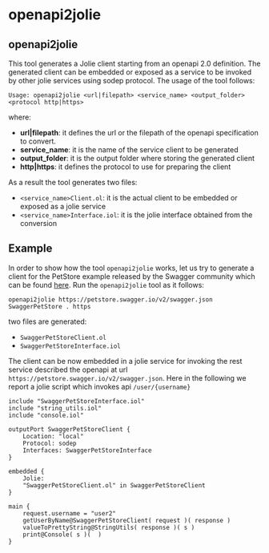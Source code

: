 # openapi2jolie

## openapi2jolie

This tool generates a Jolie client starting from an openapi 2.0 definition. The generated client can be embedded or exposed as a service to be invoked by other jolie services using sodep protocol. The usage of the tool follows:

```jolie
Usage: openapi2jolie <url|filepath> <service_name> <output_folder> <protocol http|https>
```

where:

* **url\|filepath**: it defines the url or the filepath of the openapi specification to convert.
* **service\_name**: it is the name of the service client to be generated
* **output\_folder**: it is the output folder where storing the generated client
* **http\|https**: it defines the protocol to use for preparing the client

As a result the tool generates two files:

* `<service_name>Client.ol`: it is the actual client to be embedded or exposed as a jolie service
* `<service_name>Interface.iol`: it is the jolie interface obtained from the conversion

## Example

In order to show how the tool `openapi2jolie` works, let us try to generate a client for the PetStore example released by the Swagger community which can be found [here](https://petstore.swagger.io/v2/swagger.json). Run the `openapi2jolie` tool as it follows:

```jolie
openapi2jolie https://petstore.swagger.io/v2/swagger.json SwaggerPetStore . https
```

two files are generated:

* `SwaggerPetStoreClient.ol`
* `SwaggerPetStoreInterface.iol`

The client can be now embedded in a jolie service for invoking the rest service described the openapi at url `https://petstore.swagger.io/v2/swagger.json`. Here in the following we report a jolie script which invokes api `/user/{username}`

```jolie
include "SwaggerPetStoreInterface.iol" 
include "string_utils.iol"
include "console.iol"

outputPort SwaggerPetStoreClient {
    Location: "local"
    Protocol: sodep
    Interfaces: SwaggerPetStoreInterface
}

embedded {
    Jolie:
    "SwaggerPetStoreClient.ol" in SwaggerPetStoreClient
}

main {
    request.username = "user2"
    getUserByName@SwaggerPetStoreClient( request )( response )
    valueToPrettyString@StringUtils( response )( s )
    print@Console( s )(  )
}
```

